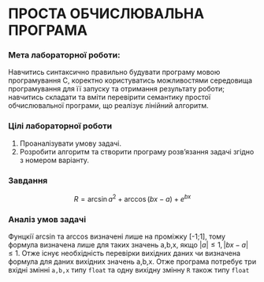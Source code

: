 # ПРОСТА ОБЧИСЛЮВАЛЬНА ПРОГРАМА

### Мета лабораторної роботи:

Навчитись синтаксично правильно будувати програму мовою
програмування C, коректно користуватись можливостями середовища
програмування для її запуску та отримання результату роботи; навчитись
складати та вміти перевірити семантику простої обчислювальної програми, що
реалізує лінійний алгоритм.

### Цілі лабораторної роботи

1. Проаналізувати умову задачі.
2. Розробити алгоритм та створити програму розв’язання задачі згідно з номером варіанту.

### Завдання

$$R = \arcsin a^2 + \arccos (bx-a) + e^{bx}
$$

### Аналіз умов задачі

Фунцкії arcsin та arccos визначені лише на проміжку [-1;1], тому формула визначена лише для таких значень a,b,x, якщо $|a| \le 1, |bx-a| \le 1$. Отже існує необхідність перевірки вихідних даних чи визначена формула для даних вихідних значень a,b,x.
Отже програма потребує три вхідні змінні `a,b,x` типу `float` та одну вихідну змінну `R` також типу `float`